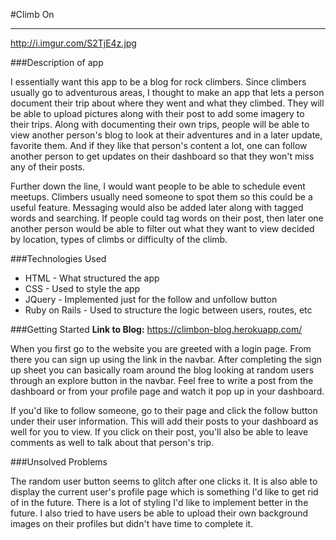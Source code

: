 #Climb On

----

http://i.imgur.com/S2TjE4z.jpg

###Description of app

I essentially want this app to be a blog for rock climbers. Since climbers usually go to adventurous areas, I thought to make an app that lets a person document their trip about where they went and what they climbed. They will be able to upload pictures along with their post to add some imagery to their trips. Along with documenting their own trips, people will be able to view another person's blog to look at their adventures and in a later update, favorite them. And if they like that person's content a lot, one can follow another person to get updates on their dashboard so that they won't miss any of their posts.

Further down the line, I would want people to be able to schedule event meetups. Climbers usually need someone to spot them so this could be a useful feature. Messaging would also be added later along with tagged words and searching. If people could tag words on their post, then later one another person would be able to filter out what they want to view decided by location, types of climbs or difficulty of the climb.

  
###Technologies Used

- HTML - What structured the app
- CSS - Used to style the app
- JQuery - Implemented just for the follow and unfollow button
- Ruby on Rails - Used to structure the logic between users, routes, etc

###Getting Started
**Link to Blog:** https://climbon-blog.herokuapp.com/  

When you first go to the website you are greeted with a login page. From there you can sign up using the link in the navbar. After completing the sign up sheet you can basically roam around the blog looking at random users through an explore button in the navbar. Feel free to write a post from the dashboard or from your profile page and watch it pop up in your dashboard.

If you'd like to follow someone, go to their page and click the follow button under their user information. This will add their posts to your dashboard as well for you to view. If you click on their post, you'll also be able to leave comments as well to talk about that person's trip.




###Unsolved Problems

The random user button seems to glitch after one clicks it. It is also able to display the current user's profile page which is something I'd like to get rid of in the future. There is a lot of styling I'd like to implement better in the future. I also tried to have users be able to upload their own background images on their profiles but didn't have time to complete it.